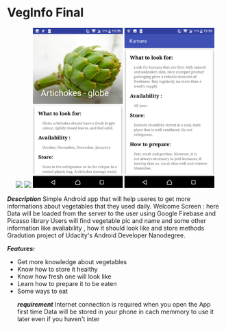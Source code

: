 # VegInfo Final


<p align="center">
 <img src="/screenshoot/screenshoot-1.gif" width="210"> <img src="/screenshoot/screenshoot-2.png" width="210">  <img src="/screenshoot/screenshoot-3.png" width="210">
<img src="/screenshoot/screenshoot-4.png" width="210"></p>
 
***Description***
Simple Android app that will help useres to get more informations about vegetables that they used daily.
Welcome Screen : here Data will be loaded from the server to the user using Google Firebase and Picasso library
Users will find vegetable pic and name and some other information like avaliability , how it should look like and store methods 
 Gradution project of Udacity's Android Developer Nanodegree.

***Features:***
<ul>
<li> Get more knowledge about vegetables</li>
<li> Know how to store it healthy</li>
<li> Know how fresh one will look like</li>
<li> Learn how to prepare it to be eaten</li>
<li> Some ways to eat</li>


***requirement***
Internet connection is required when you open the App first time
Data will be stored in your phone in cach memmory to use it later even if you haven't inter
